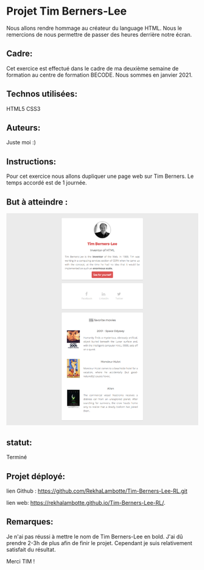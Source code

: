 # Projet Tim Berners-Lee
Nous allons rendre hommage au créateur du language HTML. Nous le remercions de nous permettre de passer des heures derrière notre écran. 

## Cadre:
Cet exercice est effectué dans le cadre de ma deuxième semaine de formation au centre de formation BECODE. 
Nous sommes en janvier 2021.

## Technos utilisées:
HTML5
CSS3

## Auteurs: 
Juste moi :)

## Instructions:
Pour cet exercice nous allons dupliquer une page web sur Tim Berners. Le temps accordé est de 1 journée. 

## But à atteindre :
![Site web à dupliquer](image/goal-tim-css.png)

## statut:
Terminé

## Projet déployé: 
lien Github : https://github.com/RekhaLambotte/Tim-Berners-Lee-RL.git

lien web: https://rekhalambotte.github.io/Tim-Berners-Lee-RL/.

## Remarques:
Je n'ai pas réussi à mettre le nom de Tim Berners-Lee en bold.
J'ai dû prendre 2-3h de plus afin de finir le projet.
Cependant je suis relativement satisfait du résultat.


Merci TIM !

